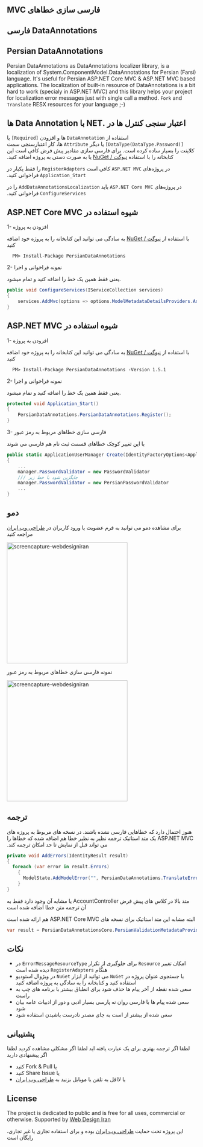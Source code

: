 ## &#x202b;فارسی سازی خطاهای MVC
## &#x202b;DataAnnotations فارسی
## Persian DataAnnotations
Persian DataAnnotations as DataAnnotations localizer library, is a localization of System.ComponentModel.DataAnnotations for Persian (Farsi) language. It's useful for Persian ASP.NET Core MVC & ASP.NET MVC based applications. The localization of built-in resource of DataAnnotations is a bit hard to work (specialy in ASP.NET MVC) and this library helps your project for localization error messages just with single call a method. `Fork` and `Translate` RESX resources for your language ;-)


## &#x202b;اعتبار سنجی کنترل ها در .NET با Data Annotation ها
&#x202b;استفاده از `DataAnnotation` ها و افزودن `[Required]` یا `[DataType(DataType.Password)]` یا دیگر `Attribute` ها، کار اعتبارسنجی سمت کلاینت را بسیار ساده کرده است. برای فارسی سازی مقادیر پیش فرض کافی است این کتابخانه را با استفاده [نیوگت / NuGet](https://nuget.org/packages/PersianDataAnnotations) یا به صورت دستی به پروژه اضافه کنید. 

&#x202b;در پروژه‌های `ASP.NET MVC` کافی است `RegisterAdapters` را فقط یکبار در `Application_Start` فراخوانی کنید.

&#x202b;در پروژه‌های `ASP.NET Core MVC`  باید `AddDataAnnotationsLocalization` را در `ConfigureServices` فراخوانی کنید.



## &#x202b; شیوه استفاده در ASP.NET Core MVC

  1- افزودن به پروژه
  
&#x202b; با استفاده از [نیوگت / NuGet](https://nuget.org/packages/PersianDataAnnotations) به سادگی می توانید این کتابخانه را به پروژه خود اضافه کنید
  
```
  PM> Install-Package PersianDataAnnotations
```

  2- نمونه فراخوانی و اجرا
  
  یعنی فقط همین یک خط را اضافه کنید و تمام میشود.

```c#
public void ConfigureServices(IServiceCollection services)
{
    services.AddMvc(options => options.ModelMetadataDetailsProviders.Add(new PersianDataAnnotationsCore.PersianValidationMetadataProvider()));
}
```



## &#x202b; شیوه استفاده در ASP.NET MVC

  1- افزودن به پروژه
  
&#x202b; با استفاده از [نیوگت / NuGet](https://nuget.org/packages/PersianDataAnnotations) به سادگی می توانید این کتابخانه را به پروژه خود اضافه کنید
  
```
  PM> Install-Package PersianDataAnnotations -Version 1.5.1
```

  2- نمونه فراخوانی و اجرا
  
  یعنی فقط همین یک خط را اضافه کنید و تمام میشود.
```c#
protected void Application_Start()
{
    PersianDataAnnotations.PersianDataAnnotations.Register();
}
```

  3- فارسی سازی خطاهای مربوط به رمز عبور
  
با این تغییر کوچک خطاهای قسمت ثبت نام هم فارسی می شوند
```c#
public static ApplicationUserManager Create(IdentityFactoryOptions<ApplicationUserManager> options, IOwinContext context) 
{
    ...
    manager.PasswordValidator = new PasswordValidator 
    /// جایگزین شود با خط زیر
  	manager.PasswordValidator = new PersianPasswordValidator
    ...
}
```



## دمو
برای مشاهده دمو می توانید به فرم عضویت یا ورود کاربران در [طراحی وب ایران](http://webdesigniran.com) مراجعه کنید

<img alt="screencapture-webdesigniran" src="https://cloud.githubusercontent.com/assets/6195199/7538227/bfcb8226-f5b3-11e4-9bcc-b13baef6a4b7.png" width="320">

نمونه فارسی سازی خطاهای مربوط به رمز عبور

<img alt="screencapture-webdesigniran" src="https://cloud.githubusercontent.com/assets/6195199/7716477/dd77299a-fea7-11e4-8b85-695e9f919f00.png" width="320">



## ترجمه
&#x202b;‫هنوز احتمال دارد که خطاهایی فارسی نشده باشند. در نسخه های مربوط به پروژه های ASP.NET MVC یک متد استاتیک ترجمه نظیر به نظیر خطا هم اضافه شده که خطاها را می تواند قبل از نمایش تا حد امکان ترجمه کند.

```c#
private void AddErrors(IdentityResult result)
{
  foreach (var error in result.Errors)
	{
	  ModelState.AddModelError("", PersianDataAnnotations.TranslateError.Translate(error));
	}
}
```
&#x202b; متد بالا در کلاس های پیش فرض AccountController یا مشابه آن وجود دارد فقط به آن ترجمه متن خطا اضافه شده است

&#x202b;‫البته مشابه این متد استاتیک برای نسخه های ASP.NET Core MVC هم ارائه شده است
```c#
var result = PersianDataAnnotationsCore.PersianValidationMetadataProvider.ToPersian(value)
```



## نکات
*	&#x202b;امکان تغییر `Resource` برای جلوگیری از تکرار `ErrorMessageResourceType` در هنگام `RegisterAdapters` دیده شده است
*	&#x202b;با جستجوی عنوان پروژه در `NuGet` می توانید از ابزار `NuGet` در ویژوال استودیو استفاده کنید و کتابخانه را به سادگی به پروژه اضافه کنید
*	سعی شده نقطه از آخر پیام ها حذف شود برای انطباق بیشتر با برنامه های چپ به راست
*	سعی شده پیام ها با فارسی روان نه پارسی بسیار ادبی و دور از ادبیات عامه بیان شود
*	سعی شده از بیشتر از است به جای مصدر نادرست باشیدن استفاده شود



## پشتیبانی
لطفا اگر ترجمه بهتری برای یک عبارت یافته اید
لطفا اگر مشکلی مشاهده کردید
لطفا اگر پیشنهادی دارید
- &#x202b;یا Fork & Pull کنید
- &#x202b;یا Share Issue کنید
- &#x202b;یا لااقل یه تلفن یا موبایل بزنید به [طراحی وب ایران](http://webdesigniran.com)

## <a name="license"></a> License

The project is dedicated to public and is free for all uses, commercial or otherwise.
Supported by [Web Design Iran](http://webdesigniran.com)

این پروژه تحت حمایت 
[طراحی وب ایران](http://webdesigniran.com)
 بوده و برای استفاده تجاری یا غیر تجاری، رایگان است


